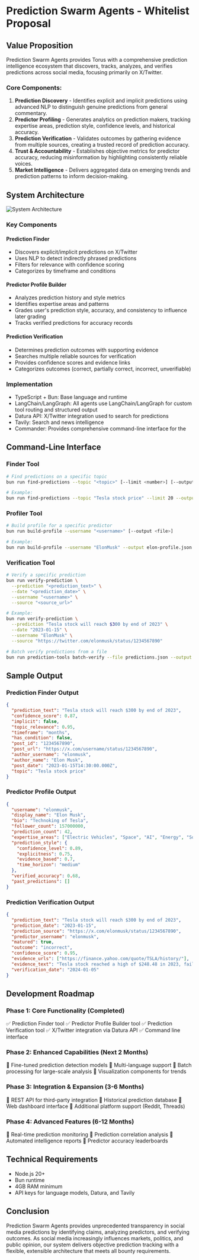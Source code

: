# Prediction Swarm Agents - Whitelist Proposal

## Value Proposition

Prediction Swarm Agents provides Torus with a comprehensive prediction intelligence ecosystem that discovers, tracks, analyzes, and verifies predictions across social media, focusing primarily on X/Twitter.

### Core Components:

1. **Prediction Discovery** - Identifies explicit and implicit predictions using advanced NLP to distinguish genuine predictions from general commentary.
2. **Predictor Profiling** - Generates analytics on prediction makers, tracking expertise areas, prediction style, confidence levels, and historical accuracy.
3. **Prediction Verification** - Validates outcomes by gathering evidence from multiple sources, creating a trusted record of prediction accuracy.
4. **Trust & Accountability** - Establishes objective metrics for predictor accuracy, reducing misinformation by highlighting consistently reliable voices.
5. **Market Intelligence** - Delivers aggregated data on emerging trends and prediction patterns to inform decision-making.

## System Architecture

![System Architecture](https://i.imgur.com/placeholder.png)

### Key Components

#### Prediction Finder

- Discovers explicit/implicit predictions on X/Twitter
- Uses NLP to detect indirectly phrased predictions
- Filters for relevance with confidence scoring
- Categorizes by timeframe and conditions

#### Predictor Profile Builder

- Analyzes prediction history and style metrics
- Identifies expertise areas and patterns
- Grades user's prediction style, accuracy, and consistency to influence later grading
- Tracks verified predictions for accuracy records

#### Prediction Verification

- Determines prediction outcomes with supporting evidence
- Searches multiple reliable sources for verification
- Provides confidence scores and evidence links
- Categorizes outcomes (correct, partially correct, incorrect, unverifiable)

### Implementation

- TypeScript + Bun: Base language and runtime
- LangChain/LangGraph: All agents use LangChain/LangGraph for custom tool routing and structured output
- Datura API: X/Twitter integration used to search for predictions
- Tavily: Search and news intelligence
- Commander: Provides comprehensive command-line interface for the

## Command-Line Interface

### Finder Tool

```bash
# Find predictions on a specific topic
bun run find-predictions --topic "<topic>" [--limit <number>] [--output <file>]

# Example:
bun run find-predictions --topic "Tesla stock price" --limit 20 --output predictions.json
```

### Profiler Tool

```bash
# Build profile for a specific predictor
bun run build-profile --username "<username>" [--output <file>]

# Example:
bun run build-profile --username "ElonMusk" --output elon-profile.json
```

### Verification Tool

```bash
# Verify a specific prediction
bun run verify-prediction \
  --prediction "<prediction_text>" \
  --date "<prediction_date>" \
  --username "<username>" \
  --source "<source_url>"

# Example:
bun run verify-prediction \
  --prediction "Tesla stock will reach $300 by end of 2023" \
  --date "2023-01-15" \
  --username "ElonMusk" \
  --source "https://twitter.com/elonmusk/status/1234567890"

# Batch verify predictions from a file
bun run prediction-tools batch-verify --file predictions.json --output results.json
```

## Sample Output

### Prediction Finder Output

```json
{
  "prediction_text": "Tesla stock will reach $300 by end of 2023",
  "confidence_score": 0.87,
  "implicit": false,
  "topic_relevance": 0.95,
  "timeframe": "months",
  "has_condition": false,
  "post_id": "1234567890",
  "post_url": "https://x.com/username/status/1234567890",
  "author_username": "elonmusk",
  "author_name": "Elon Musk",
  "post_date": "2023-01-15T14:30:00.000Z",
  "topic": "Tesla stock price"
}
```

### Predictor Profile Output

```json
{
  "username": "elonmusk",
  "display_name": "Elon Musk",
  "bio": "Technoking of Tesla",
  "follower_count": 157000000,
  "prediction_count": 42,
  "expertise_areas": ["Electric Vehicles", "Space", "AI", "Energy", "Social Media"],
  "prediction_style": {
    "confidence_level": 0.89,
    "explicitness": 0.75,
    "evidence_based": 0.7,
    "time_horizon": "medium"
  },
  "verified_accuracy": 0.68,
  "past_predictions": []
}
```

### Prediction Verification Output

```json
{
  "prediction_text": "Tesla stock will reach $300 by end of 2023",
  "prediction_date": "2023-01-15",
  "prediction_source": "https://x.com/elonmusk/status/1234567890",
  "predictor_username": "elonmusk",
  "matured": true,
  "outcome": "incorrect",
  "confidence_score": 0.95,
  "evidence_urls": ["https://finance.yahoo.com/quote/TSLA/history/"],
  "evidence_text": "Tesla stock reached a high of $248.48 in 2023, failing to reach the $300 prediction",
  "verification_date": "2024-01-05"
}
```

## Development Roadmap

### Phase 1: Core Functionality (Completed)

✅ Prediction Finder tool
✅ Predictor Profile Builder tool
✅ Prediction Verification tool
✅ X/Twitter integration via Datura API
✅ Command line interface

### Phase 2: Enhanced Capabilities (Next 2 Months)

🔲 Fine-tuned prediction detection models
🔲 Multi-language support
🔲 Batch processing for large-scale analysis
🔲 Visualization components for trends

### Phase 3: Integration & Expansion (3-6 Months)

🔲 REST API for third-party integration
🔲 Historical prediction database
🔲 Web dashboard interface
🔲 Additional platform support (Reddit, Threads)

### Phase 4: Advanced Features (6-12 Months)

🔲 Real-time prediction monitoring
🔲 Prediction correlation analysis
🔲 Automated intelligence reports
🔲 Predictor accuracy leaderboards

## Technical Requirements

- Node.js 20+
- Bun runtime
- 4GB RAM minimum
- API keys for language models, Datura, and Tavily

## Conclusion

Prediction Swarm Agents provides unprecedented transparency in social media predictions by identifying claims, analyzing predictors, and verifying outcomes. As social media increasingly influences markets, politics, and public opinion, our system delivers objective prediction tracking with a flexible, extensible architecture that meets all bounty requirements.
